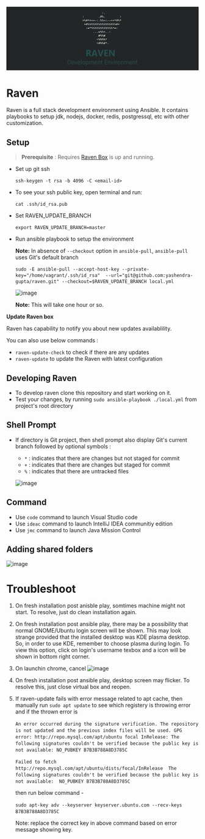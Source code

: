 ![](./raven-header.png)

# Raven
Raven is a full stack development environment using Ansible. It contains playbooks to setup jdk, nodejs, docker, redis, postgressql, etc with other customization.

## Setup

> **Prerequisite** : Requires [Raven Box](https://github.com/yashendra-gupta/raven-box#raven-box) is up and running.

- Set up git ssh 
  ```shell
  ssh-keygen -t rsa -b 4096 -C <email-id>
  ```
- To see your ssh public key, open terminal and run:
  ```shell
  cat .ssh/id_rsa.pub
  ```
- Set RAVEN_UPDATE_BRANCH
  ```shell
  export RAVEN_UPDATE_BRANCH=master
  ```
- Run ansible playbook to setup the environment
 
  **Note:** In absence of `--checkout` option in `ansible-pull`, `ansible-pull` uses Git's default branch
  ```shell
  sudo -E ansible-pull --accept-host-key --private-key="/home/vagrant/.ssh/id_rsa"  --url="git@github.com:yashendra-gupta/raven.git" --checkout=$RAVEN_UPDATE_BRANCH local.yml
  ```
  ![image](https://user-images.githubusercontent.com/40363062/189417681-b3d83862-d2a2-4fa8-b6a2-ded78483143d.png)

  **Note:** This will take one hour or so.

**Update Raven box**

Raven has capability to notify you about new updates availablility.

You can also use below commands :
- `raven-update-check` to check if there are any updates
- `raven-update` to update the Raven with latest configuration

## Developing Raven
- To develop raven clone this repository and start working on it.
- Test your changes, by running `sudo ansible-playbook ./local.yml` from project's root directory

## Shell Prompt
- If directory is Git project, then shell prompt also display Git's current branch followed by optional symbols :
  - `*` : indicates that there are changes but not staged for commit
  - `+` : indicates that there are changes but staged for commit
  - `%` : indicates that there are untracked files
  
  ![image](https://user-images.githubusercontent.com/40363062/189495924-ca5d2300-3818-46ac-8723-88d417f1ad2c.png)

## Command
- Use `code` command to launch Visual Studio code
- Use `ideac` command to launch IntelliJ IDEA communitiy edition
- Use `jmc` command to launch Java Mission Control

## Adding shared folders
![image](https://user-images.githubusercontent.com/40363062/189506145-932ae1c5-7b01-491a-85da-ec07d02918e1.png)


# Troubleshoot

1. On fresh installation post anisble play, somtimes machine might not start. To resolve, just do clean installation again.
2. On fresh installation post ansible play, there may be a possibility that normal GNOME/Ubuntu login screen will be shown. This may look strange provided that the installed desktop was KDE plasma desktop. So, in order to use KDE, remember to choose plasma during login. To view this option, click on login's username texbox and a icon will be shown in bottom right corner.
3. On launchin chrome, cancel 
![image](https://user-images.githubusercontent.com/40363062/182890348-a9a78549-5792-4f45-b7c6-3c808bc90ace.png)
4. On fresh installation post ansible play, desktop screen may flicker. To resolve this, just close virtual box and reopen.
5. If raven-update fails with error message related to apt cache, then manually run `sudo apt update` to see which registery is throwing error and if the thrown error is 

    `An error occurred during the signature verification. The repository is not updated and the previous index files will be used. GPG error: http://repo.mysql.com/apt/ubuntu focal InRelease: The following signatures couldn't be verified because the public key is not available: NO_PUBKEY B7B3B788A8D3785C`

    `Failed to fetch http://repo.mysql.com/apt/ubuntu/dists/focal/InRelease  The following signatures couldn't be verified because the public key is not available:  NO_PUBKEY B7B3B788A8D3785C`

    then run below command -
    
    `sudo apt-key adv --keyserver keyserver.ubuntu.com --recv-keys B7B3B788A8D3785C`

    Note: replace the correct key in above command based on error message showing key.

